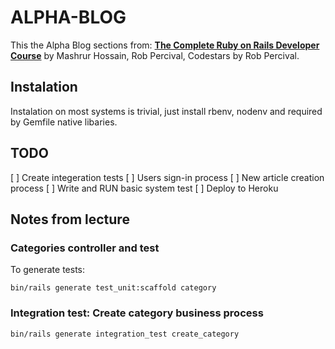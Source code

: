 # ALPHA-BLOG

This the Alpha Blog sections from:
**[The Complete Ruby on Rails Developer Course](https://www.udemy.com/course/the-complete-ruby-on-rails-developer-course/)** by Mashrur Hossain, Rob Percival, Codestars by Rob Percival. 

## Instalation

Instalation on most systems is trivial, just install rbenv, nodenv and required by Gemfile native libaries. 

## TODO

[ ] Create integeration tests
  [ ] Users sign-in process 
  [ ] New article creation process
[ ] Write and RUN basic system test
[ ] Deploy to Heroku

## Notes from lecture

### Categories controller and test

To generate tests:

```
bin/rails generate test_unit:scaffold category
```

### Integration test: Create category business process

```
bin/rails generate integration_test create_category
```


